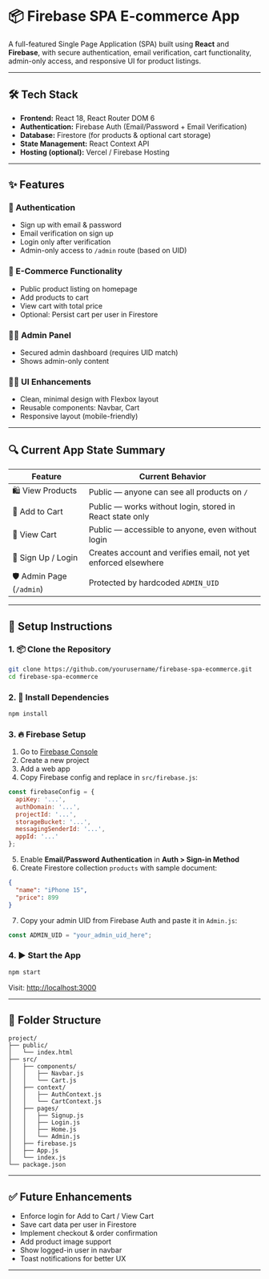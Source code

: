 # 📦 Firebase SPA E-commerce App

A full-featured Single Page Application (SPA) built using **React** and **Firebase**, with secure authentication, email verification, cart functionality, admin-only access, and responsive UI for product listings.

---

## 🛠️ Tech Stack

- **Frontend:** React 18, React Router DOM 6
- **Authentication:** Firebase Auth (Email/Password + Email Verification)
- **Database:** Firestore (for products & optional cart storage)
- **State Management:** React Context API
- **Hosting (optional):** Vercel / Firebase Hosting

---

## ✨ Features

### 🔐 Authentication
- Sign up with email & password
- Email verification on sign up
- Login only after verification
- Admin-only access to `/admin` route (based on UID)

### 🛒 E-Commerce Functionality
- Public product listing on homepage
- Add products to cart
- View cart with total price
- Optional: Persist cart per user in Firestore

### 🧑‍💼 Admin Panel
- Secured admin dashboard (requires UID match)
- Shows admin-only content

### 🧑‍💻 UI Enhancements
- Clean, minimal design with Flexbox layout
- Reusable components: Navbar, Cart
- Responsive layout (mobile-friendly)

---

## 🔍 Current App State Summary

| Feature                  | Current Behavior                                              |
|--------------------------|----------------------------------------------------------------|
| 🛍️ View Products         | Public — anyone can see all products on `/`                   |
| 🛒 Add to Cart            | Public — works without login, stored in React state only       |
| 🛒 View Cart              | Public — accessible to anyone, even without login              |
| 🔐 Sign Up / Login        | Creates account and verifies email, not yet enforced elsewhere |
| 🛡️ Admin Page (`/admin`) | Protected by hardcoded `ADMIN_UID`                             |

---

## 🚀 Setup Instructions

### 1. 📦 Clone the Repository
```bash
git clone https://github.com/yourusername/firebase-spa-ecommerce.git
cd firebase-spa-ecommerce
```

### 2. 📁 Install Dependencies
```bash
npm install
```

### 3. 🔥 Firebase Setup
1. Go to [Firebase Console](https://console.firebase.google.com/)
2. Create a new project
3. Add a web app
4. Copy Firebase config and replace in `src/firebase.js`:
```js
const firebaseConfig = {
  apiKey: '...',
  authDomain: '...',
  projectId: '...',
  storageBucket: '...',
  messagingSenderId: '...',
  appId: '...'
};
```
5. Enable **Email/Password Authentication** in **Auth > Sign-in Method**
6. Create Firestore collection `products` with sample document:
```json
{
  "name": "iPhone 15",
  "price": 899
}
```
7. Copy your admin UID from Firebase Auth and paste it in `Admin.js`:
```js
const ADMIN_UID = "your_admin_uid_here";
```

### 4. ▶️ Start the App
```bash
npm start
```
Visit: [http://localhost:3000](http://localhost:3000)

---

## 📁 Folder Structure
```
project/
├── public/
│   └── index.html
├── src/
│   ├── components/
│   │   ├── Navbar.js
│   │   └── Cart.js
│   ├── context/
│   │   ├── AuthContext.js
│   │   └── CartContext.js
│   ├── pages/
│   │   ├── Signup.js
│   │   ├── Login.js
│   │   ├── Home.js
│   │   └── Admin.js
│   ├── firebase.js
│   ├── App.js
│   └── index.js
└── package.json
```

---

## ✅ Future Enhancements
- Enforce login for Add to Cart / View Cart
- Save cart data per user in Firestore
- Implement checkout & order confirmation
- Add product image support
- Show logged-in user in navbar
- Toast notifications for better UX

---

